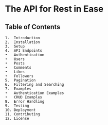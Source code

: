 # The API for Rest in Ease


## Table of Contents
	1.	Introduction
	2.	Installation
	3.	Setup
	4.	API Endpoints
	•	Authentication
	•	Users
	•	Posts
	•	Comments
	•	Likes
	•	Followers
	5.	Pagination
	6.	Filtering and Searching
	7.	Examples
	•	Authentication Examples
	•	CRUD Examples
	8.	Error Handling
	9.	Testing
	10.	Deployment
	11.	Contributing
	12.	License
